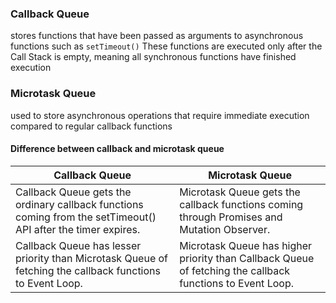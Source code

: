 ### Callback Queue
stores functions that have been passed as arguments to asynchronous functions such as `setTimeout()`
These functions are executed only after the Call Stack is empty, meaning all synchronous functions have finished execution

### Microtask Queue
used to store asynchronous operations that require immediate execution compared to regular callback functions

#### Difference between callback and microtask queue

| Callback Queue                                                                                                | Microtask Queue                                                                                           |
| ------------------------------------------------------------------------------------------------------------- | --------------------------------------------------------------------------------------------------------- |
| Callback Queue gets the ordinary callback functions coming from the setTimeout() API after the timer expires. | Microtask Queue gets the callback functions coming through Promises and Mutation Observer.                |
| Callback Queue has lesser priority than Microtask Queue of fetching the callback functions to Event Loop.     | Microtask Queue has higher priority than Callback Queue of fetching the callback functions to Event Loop. |
